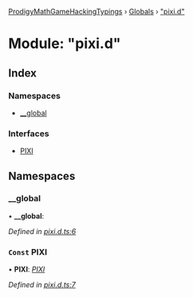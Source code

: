 [ProdigyMathGameHackingTypings](../README.md) › [Globals](../globals.md) › ["pixi.d"](_pixi_d_.md)

# Module: "pixi.d"

## Index

### Namespaces

* [__global](_pixi_d_.md#__global)

### Interfaces

* [PIXI](../interfaces/_pixi_d_.pixi.md)

## Namespaces

###  __global

• **__global**:

*Defined in [pixi.d.ts:6](https://github.com/PatheticMustan/ProdigyMathGameHacking/blob/bda5213/typings/pixi.d.ts#L6)*

### `Const` PIXI

• **PIXI**: *[PIXI](../interfaces/_pixi_d_.pixi.md)*

*Defined in [pixi.d.ts:7](https://github.com/PatheticMustan/ProdigyMathGameHacking/blob/bda5213/typings/pixi.d.ts#L7)*
